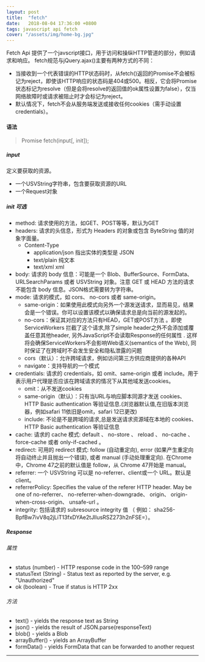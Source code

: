 ```yaml
---
layout: post
title:  "fetch"
date:   2018-08-04 17:36:00 +0800
tags: javascript api fetch
cover: "/assets/img/home-bg.jpg"
---
```


Fetch Api 提供了一个javscript接口，用于访问和操纵HTTP管道的部分，例如请求和响应。
fetch规范与jQuery.ajax()主要有两种方式的不同：
- 当接收到一个代表错误的HTTP状态码时，从fetch()返回的Promise不会被标记为reject，即使该HTTP响应的状态码是404或500。相反，它会将Promise状态标记为resolve（但是会将resolve的返回值的ok属性设置为false），仅当网络故障时或请求被阻止时才会标记为reject。
- 默认情况下，fetch不会从服务端发送或接收任何cookies（需手动设置credentials）。

#### 语法
> Promise<Response> fetch(input[, init]);

##### input
定义要获取的资源。
- 一个USVString字符串，包含要获取资源的URL
- 一个Request对象

##### init 可选
- method: 请求使用的方法，如GET、POST等等，默认为GET
- headers: 请求的头信息，形式为 Headers 的对象或包含 ByteString 值的对象字面量。
  - Content-Type
    - application/json 指出实体的类型是 JSON
    - text/plain 纯文本
    - text/xml xml
- body: 请求的 body 信息：可能是一个 Blob、BufferSource、FormData、URLSearchParams 或者 USVString 对象。注意 GET 或 HEAD 方法的请求不能包含 body 信息。JSON格式需要转为字符串。
- mode: 请求的模式，如 cors、 no-cors 或者 same-origin。
  - same-origin：如果使用此模式向另外一个源发送请求，显而易见，结果会是一个错误。你可以设置该模式以确保请求总是向当前的源发起的。
  - no-cors：保证其对应的方法只有HEAD，GET或POST方法 。即使ServiceWorkers 拦截了这个请求,除了simple header之外不会添加或覆盖任意其他header, 另外JavaScript不会读取Response的任何属性 . 这样将会确保ServiceWorkers不会影响Web语义(semantics of the Web), 同时保证了在跨域时不会发生安全和隐私泄露的问题
  - cors（默认）：允许跨域请求，例如访问第三方供应商提供的各种API
  - navigate：支持导航的一个模式
- credentials: 请求的 credentials，如 omit、same-origin 或者 include。用于表示用户代理是否应该在跨域请求的情况下从其他域发送cookies。
  - omit：从不发送cookies
  - same-origin（默认）：只有当URL与响应脚本同源才发送 cookies、 HTTP Basic authentication 等验证信息.(浏览器默认值,在旧版本浏览器，例如safari 11依旧是omit，safari 12已更改)
  - include: 不论是不是跨域的请求,总是发送请求资源域在本地的 cookies、 HTTP Basic authentication 等验证信息
- cache:  请求的 cache 模式: default 、 no-store 、 reload 、 no-cache 、 force-cache 或者 only-if-cached 。
- redirect: 可用的 redirect 模式: follow (自动重定向), error (如果产生重定向将自动终止并且抛出一个错误), 或者 manual (手动处理重定向). 在Chrome中，Chrome 47之前的默认值是 follow，从 Chrome 47开始是 manual。
- referrer: 一个 USVString 可以是 no-referrer、client或一个 URL。默认是 client。
- referrerPolicy: Specifies the value of the referer HTTP header. May be one of no-referrer、 no-referrer-when-downgrade、 origin、 origin-when-cross-origin、 unsafe-url 。
- integrity: 包括请求的  subresource integrity 值 （ 例如： sha256-BpfBw7ivV8q2jLiT13fxDYAe2tJllusRSZ273h2nFSE=）。

##### Response
###### 属性
- status (number) - HTTP response code in the 100–599 range
- statusText (String) - Status text as reported by the server, e.g. "Unauthorized"
- ok (boolean) - True if status is HTTP 2xx

###### 方法
- text() - yields the response text as String
- json() - yields the result of JSON.parse(responseText)
- blob() - yields a Blob
- arrayBuffer() - yields an ArrayBuffer
- formData() - yields FormData that can be forwarded to another request








---------
